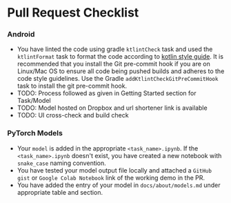 # Pull Request Checklist

### Android
* You have linted the code using gradle `ktlintCheck` task and used the `ktlintFormat` task to format the code according to [kotlin style guide](https://github.com/pinterest/ktlint#standard-rules).
It is recommended that you install the Git pre-commit hook if you are on Linux/Mac OS to ensure all code being pushed builds and adheres to the code style guidelines. Use the Gradle `addKtlintCheckGitPreCommitHook` task to install the git pre-commit hook.
* TODO: Process followed as given in Getting Started section for Task/Model
* TODO: Model hosted on Dropbox and url shortener link is available
* TODO: UI cross-check and build check

### PyTorch Models
* Your `model` is added in the appropriate `<task_name>.ipynb`. If the `<task_name>.ipynb` doesn't exist, you have created a new notebook with `snake_case` naming convention.
* You have tested your model output file locally and attached a `GitHub gist` or `Google Colab Notebook` link of the working demo in the PR.
* You have added the entry of your model in `docs/about/models.md` under appropriate table and section.
